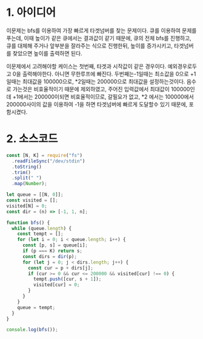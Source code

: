 # 1. 아이디어

이문제는 bfs를 이용하여 가장 빠르게 타겟넘버를 찾는 문제이다. 큐를 이용하여 문제를 푸는데, 이때 높이가 같은 큐에서는 결과값이 같기 때문에, 큐의 전체 bfs를 진행하고, 큐를 대체해 주거나 앞부분을 잘라주는 식으로 진행한뒤, 높이를 증가시키고, 타겟넘버를 찾았으면 높이를 출력하면 된다.

이문제에서 고려해야할 케이스는 첫번째, 타겟과 시작값이 같은 경우이다. 예외경우로두고 0을 출력해야한다. 아니면 무한루프에 빠진다. 두번째는-1일때는 최소값을 0으로 +1일때는 최대값을 100000으로, *2일때는 200000으로 최대값을 설정하는것이다.
음수로 가는것은 비효율적이기 때문에 제외하였고, 주어진 입력값에서 최대값이 100000인데 +1에서는 200000이되면 비효율적이므로, 갈필요가 없고, *2 에서는 100000에서 200000사이의 값을 이용하여 -1을 하면 타겟넘버에 빠르게 도달할수 있기 때문에, 포함시켰다.

# 2. 소스코드

```javascript
const [N, K] = require("fs")
  .readFileSync("/dev/stdin")
  .toString()
  .trim()
  .split(" ")
  .map(Number);

let queue = [[N, 0]];
const visited = [];
visited[N] = 0;
const dir = (n) => [-1, 1, n];

function bfs() {
  while (queue.length) {
    const tempt = [];
    for (let i = 0; i < queue.length; i++) {
      const [p, s] = queue[i];
      if (p === K) return s;
      const dirs = dir(p);
      for (let j = 0; j < dirs.length; j++) {
        const cur = p + dirs[j];
        if (cur >= 0 && cur <= 200000 && visited[cur] !== 0) {
          tempt.push([cur, s + 1]);
          visited[cur] = 0;
        }
      }
    }
    queue = tempt;
  }
}

console.log(bfs());
```
